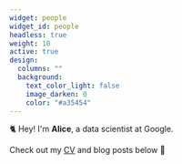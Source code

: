 ```yaml
---
widget: people
widget_id: people
headless: true
weight: 10
active: true
design:
  columns: ""
  background:
    text_color_light: false
    image_darken: 0
    color: "#a35454"
---
```

🐈 Hey! I'm **Alice**, a data scientist at Google.

Check out my [CV](/about/) and blog posts below 🌈